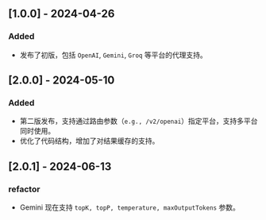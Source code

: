 ## [1.0.0] - 2024-04-26
### Added
- 发布了初版，包括 `OpenAI`, `Gemini`, `Groq` 等平台的代理支持。


## [2.0.0] - 2024-05-10
### Added
- 第二版发布，支持通过路由参数（`e.g., /v2/openai`）指定平台，支持多平台同时使用。
- 优化了代码结构，增加了对结果缓存的支持。

## [2.0.1] - 2024-06-13
### refactor
- Gemini 现在支持 `topK, topP, temperature, maxOutputTokens` 参数。
